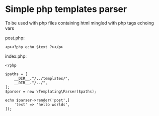 # Simple php templates parser

To be used with php files containing html mingled with php tags echoing vars

post.php:

```
<p><?php echo $text ?></p>
```

index.php:

```
<?php

$paths = [
    __DIR__."/../templates/",
    __DIR__."/../",
];
$parser = new \Templating\Parser($paths);

echo $parser->render('post',[
    'text' => 'hello worlds',
]);
```